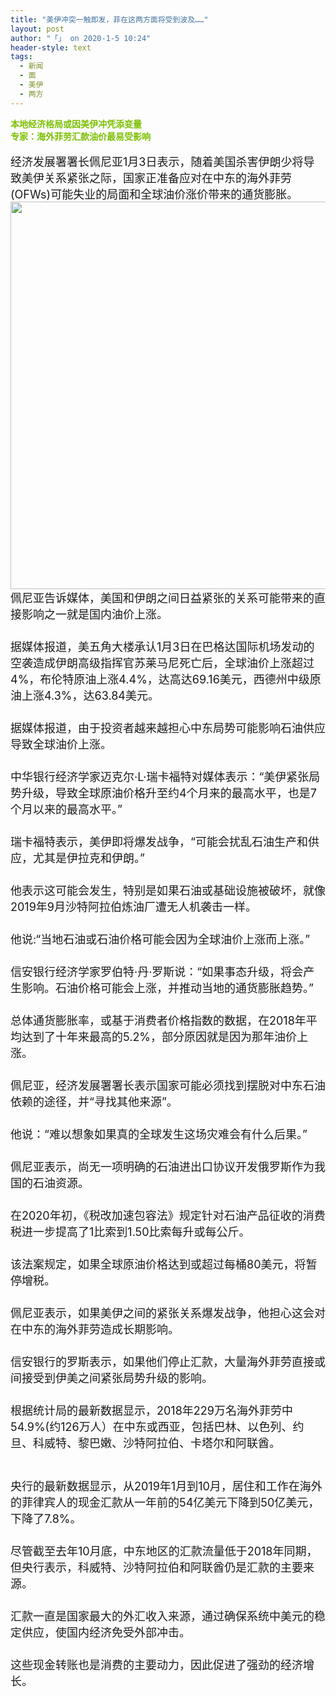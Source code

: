 ```yaml
---
title: "美伊冲突一触即发，菲在这两方面将受到波及……"
layout: post
author: "「」 on 2020-1-5 10:24"
header-style: text
tags:
  - 新闻
  - 面
  - 美伊
  - 两方
---
```


<head></head>
<body>
 <font color="#7bc0"><strong>本地经济格局或因美伊冲凭添变量</strong></font>
 <br> 
 <font color="#7bc0"><strong>专家：</strong><strong>海外菲劳汇款油价最易受影响</strong></font>
 <br> 
 <br> 
 <font style="font-size:18px">经济发展署署长佩尼亚1月3日表示，随着美国杀害伊朗少将导致美伊关系紧张之际，国家正准备应对在中东的海外菲劳(OFWs)可能失业的局面和全球油价涨价带来的通货膨胀。</font>
 <br> 
 <div align="center"> 
  <ignore_js_op> 
   <img aid="1324990" src="https://bbs.boniu123.cc/data/attachment/forum/202001/04/141706vnup5uidb98jtbvb.png" zoomfile="data/attachment/forum/202001/04/141706vnup5uidb98jtbvb.png" file="data/attachment/forum/202001/04/141706vnup5uidb98jtbvb.png" width="620" inpost="1"> 
   <div class="tip tip_4 aimg_tip" id="aimg_1324990_menu" style="position: absolute; display: none" disautofocus="true"> 
    <div class="xs0"> 
     <p><strong>00.png</strong> <em class="xg1">(293.15 KB, 下载次数: 0)</em></p> 
     <p> <a href="forum.php?mod=attachment&amp;aid=MTMyNDk5MHxkNTljYTkyYnwxNTc4MjE1OTA0fDB8NTQ2NDQ4&amp;nothumb=yes" target="_blank">下载附件</a> &nbsp;<a href="javascript:;" onclick="showWindow(this.id, this.getAttribute('url'), 'get', 0);" id="savephoto_1324990" url="home.php?mod=spacecp&amp;ac=album&amp;op=saveforumphoto&amp;aid=1324990&amp;handlekey=savephoto_1324990">保存到相册</a> </p> 
     <p class="xg1 y"><span title="2020-1-4 14:17">昨天&nbsp;14:17</span> 上传</p> 
    </div> 
    <div class="tip_horn"></div> 
   </div> 
  </ignore_js_op> 
 </div>
 <font style="font-size:18px">佩尼亚告诉媒体，美国和伊朗之间日益紧张的关系可能带来的直接影响之一就是国内油价上涨。</font>
 <br> 
 <font style="font-size:18px">　　</font>
 <br> 
 <font style="font-size:18px">据媒体报道，美五角大楼承认1月3日在巴格达国际机场发动的空袭造成伊朗高级指挥官苏莱马尼死亡后，全球油价上涨超过4%，布伦特原油上涨4.4%，达高达69.16美元，西德州中级原油上涨4.3%，达63.84美元。</font>
 <br> 
 <font style="font-size:18px">　　</font>
 <br> 
 <font style="font-size:18px">据媒体报道，由于投资者越来越担心中东局势可能影响石油供应导致全球油价上涨。</font>
 <br> 
 <font style="font-size:18px">　　</font>
 <br> 
 <font style="font-size:18px">中华银行经济学家迈克尔·L·瑞卡福特对媒体表示：“美伊紧张局势升级，导致全球原油价格升至约4个月来的最高水平，也是7个月以来的最高水平。”</font>
 <br> 
 <font style="font-size:18px">　　</font>
 <br> 
 <font style="font-size:18px">瑞卡福特表示，美伊即将爆发战争，“可能会扰乱石油生产和供应，尤其是伊拉克和伊朗。”</font>
 <br> 
 <font style="font-size:18px">　　</font>
 <br> 
 <font style="font-size:18px">他表示这可能会发生，特别是如果石油或基础设施被破坏，就像2019年9月沙特阿拉伯炼油厂遭无人机袭击一样。</font>
 <br> 
 <font style="font-size:18px">　　</font>
 <br> 
 <font style="font-size:18px">他说:“当地石油或石油价格可能会因为全球油价上涨而上涨。”</font>
 <br> 
 <font style="font-size:18px">　　</font>
 <br> 
 <font style="font-size:18px">信安银行经济学家罗伯特·丹·罗斯说：“如果事态升级，将会产生影响。石油价格可能会上涨，并推动当地的通货膨胀趋势。”</font>
 <br> 
 <font style="font-size:18px">　　</font>
 <br> 
 <font style="font-size:18px">总体通货膨胀率，或基于消费者价格指数的数据，在2018年平均达到了十年来最高的5.2%，部分原因就是因为那年油价上涨。</font>
 <br> 
 <font style="font-size:18px">　　</font>
 <br> 
 <font style="font-size:18px">佩尼亚，经济发展署署长表示国家可能必须找到摆脱对中东石油依赖的途径，并“寻找其他来源”。</font>
 <br> 
 <font style="font-size:18px">　　</font>
 <br> 
 <font style="font-size:18px">他说：“难以想象如果真的全球发生这场灾难会有什么后果。”</font>
 <br> 
 <font style="font-size:18px">　　</font>
 <br> 
 <font style="font-size:18px">佩尼亚表示，尚无一项明确的石油进出口协议开发俄罗斯作为我国的石油资源。</font>
 <br> 
 <font style="font-size:18px">　　</font>
 <br> 
 <font style="font-size:18px">在2020年初，《税改加速包容法》规定针对石油产品征收的消费税进一步提高了1比索到1.50比索每升或每公斤。</font>
 <br> 
 <font style="font-size:18px">　　</font>
 <br> 
 <font style="font-size:18px">该法案规定，如果全球原油价格达到或超过每桶80美元，将暂停增税。</font>
 <br> 
 <font style="font-size:18px">　　</font>
 <br> 
 <font style="font-size:18px">佩尼亚表示，如果美伊之间的紧张关系爆发战争，他担心这会对在中东的海外菲劳造成长期影响。</font>
 <br> 
 <font style="font-size:18px">　　</font>
 <br> 
 <font style="font-size:18px">信安银行的罗斯表示，如果他们停止汇款，大量海外菲劳直接或间接受到伊美之间紧张局势升级的影响。</font>
 <br> 
 <font style="font-size:18px">　　</font>
 <br> 
 <font style="font-size:18px">根据统计局的最新数据显示，2018年229万名海外菲劳中54.9%(约126万人）在中东或西亚，包括巴林、以色列、约旦、科威特、黎巴嫩、沙特阿拉伯、卡塔尔和阿联酋。</font>
 <br> 
 <font style="font-size:18px">　　<br> </font>
 <br> 
 <font style="font-size:18px">央行的最新数据显示，从2019年1月到10月，居住和工作在海外的菲律宾人的现金汇款从一年前的54亿美元下降到50亿美元，下降了7.8%。</font>
 <br> 
 <font style="font-size:18px">　　</font>
 <br> 
 <font style="font-size:18px">尽管截至去年10月底，中东地区的汇款流量低于2018年同期，但央行表示，科威特、沙特阿拉伯和阿联酋仍是汇款的主要来源。</font>
 <br> 
 <font style="font-size:18px">　　</font>
 <br> 
 <font style="font-size:18px">汇款一直是国家最大的外汇收入来源，通过确保系统中美元的稳定供应，使国内经济免受外部冲击。</font>
 <br> 
 <font style="font-size:18px">　　</font>
 <br> 
 <font style="font-size:18px">这些现金转账也是消费的主要动力，因此促进了强劲的经济增长。</font>
 <br> 
 <br>
</body>


